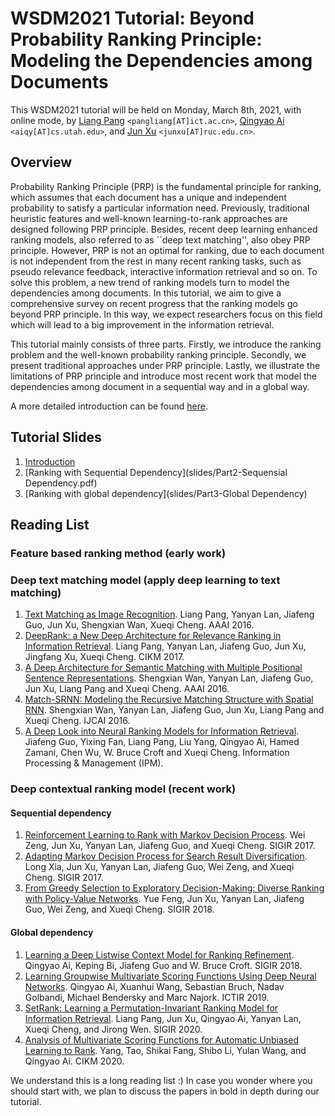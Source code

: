 # WSDM2021 Tutorial: Beyond Probability Ranking Principle: Modeling the Dependencies among Documents

This WSDM2021 tutorial will be held on Monday, March 8th, 2021, with online mode, by [Liang Pang](http://www.bigdatalab.ac.cn/~pangliang/) `<pangliang[AT]ict.ac.cn>`, [Qingyao Ai](http://ir.aiqingyao.org/) `<aiqy[AT]cs.utah.edu>`, and [Jun Xu](http://ai.ruc.edu.cn/academicfaculty/20191112002.html) `<junxu[AT]ruc.edu.cn>`. 

## Overview
Probability Ranking Principle (PRP) is the fundamental principle for ranking, which assumes that each document has a unique and independent probability to satisfy a particular information need. Previously, traditional heuristic features and well-known learning-to-rank approaches are designed following PRP principle. Besides, recent deep learning enhanced ranking models, also referred to as ``deep text matching'', also obey PRP principle. However, PRP is not an optimal for ranking, due to each document is not independent from the rest in many recent ranking tasks, such as pseudo relevance feedback, interactive information retrieval and so on. 
To solve this problem, a new trend of ranking models turn to model the dependencies among documents. In this tutorial, we aim to give a comprehensive survey on recent progress that the ranking models go beyond PRP principle. In this way, we expect researchers focus on this field which will lead to a big improvement in the information retrieval.

This tutorial mainly consists of three parts. Firstly, we introduce the ranking problem and the well-known probability ranking principle. Secondly, we present traditional approaches under PRP principle. Lastly, we illustrate the limitations of PRP principle and introduce most recent work that model the dependencies among document in a sequential way and in a global way.

A more detailed introduction can be found [here](docs/wsdm2021-tutorial.pdf).

## Tutorial Slides

<!-- #### **NEW: All the slides are available now!** -->
<!-- We recommend reading our draft slides before the tutorial. We may have some minor last-minute changes, so please check out the latest version before the live session. -->

1. [Introduction](slides/Part1-Introduction.pdf)
1. [Ranking with Sequential Dependency](slides/Part2-Sequensial Dependency.pdf)
1. [Ranking with global dependency](slides/Part3-Global Dependency)

## Reading List

### Feature based ranking method (early work)

### Deep text matching model (apply deep learning to text matching)
1. [Text Matching as Image Recognition](https://arxiv.org/pdf/1602.06359). Liang Pang, Yanyan Lan, Jiafeng Guo, Jun Xu, Shengxian Wan, Xueqi Cheng. AAAI 2016.
1. [DeepRank: a New Deep Architecture for Relevance Ranking in Information Retrieval](https://arxiv.org/pdf/1710.05649). Liang Pang, Yanyan Lan, Jiafeng Guo, Jun Xu, Jingfang Xu, Xueqi Cheng. CIKM 2017.
1. [A Deep Architecture for Semantic Matching with Multiple Positional Sentence Representations](https://arxiv.org/pdf/1511.08277). Shengxian Wan, Yanyan Lan, Jiafeng Guo, Jun Xu, Liang Pang and Xueqi Cheng. AAAI 2016.
1. [Match-SRNN: Modeling the Recursive Matching Structure with Spatial RNN](https://arxiv.org/pdf/1604.04378). Shengxian Wan, Yanyan Lan, Jiafeng Guo, Jun Xu, Liang Pang and Xueqi Cheng. IJCAI 2016.
1. [A Deep Look into Neural Ranking Models for Information Retrieval](https://doi.org/10.1016/j.ipm.2019.102067). Jiafeng Guo, Yixing Fan, Liang Pang, Liu Yang, Qingyao Ai, Hamed Zamani, Chen Wu, W. Bruce Croft and Xueqi Cheng. Information Processing & Management (IPM).

### Deep contextual ranking model (recent work)
#### Sequential dependency
1. [Reinforcement Learning to Rank with Markov Decision Process](https://dl.acm.org/doi/10.1145/3077136.3080685). Wei Zeng, Jun Xu, Yanyan Lan, Jiafeng Guo, and Xueqi Cheng. SIGIR 2017.
1. [Adapting Markov Decision Process for Search Result Diversification](https://dl.acm.org/doi/10.1145/3077136.3080775). Long Xia, Jun Xu, Yanyan Lan, Jiafeng Guo, Wei Zeng, and Xueqi Cheng. SIGIR 2017.
1. [From Greedy Selection to Exploratory Decision-Making: Diverse Ranking with Policy-Value Networks](https://dl.acm.org/doi/10.1145/3209978.3209979). Yue Feng, Jun Xu, Yanyan Lan, Jiafeng Guo, Wei Zeng, and Xueqi Cheng. SIGIR 2018.
#### Global dependency
1. [Learning a Deep Listwise Context Model for Ranking Refinement](https://arxiv.org/pdf/1804.05936.pdf). Qingyao Ai, Keping Bi, Jiafeng Guo and W. Bruce Croft. SIGIR 2018.
1. [Learning Groupwise Multivariate Scoring Functions Using Deep Neural Networks](https://arxiv.org/abs/1811.04415). Qingyao Ai, Xuanhui Wang, Sebastian Bruch, Nadav Golbandi, Michael Bendersky and Marc Najork. ICTIR 2019.
1. [SetRank: Learning a Permutation-Invariant Ranking Model for Information Retrieval](https://arxiv.org/pdf/1912.05891). Liang Pang, Jun Xu, Qingyao Ai, Yanyan Lan, Xueqi Cheng, and Jirong Wen. SIGIR 2020.
1. [Analysis of Multivariate Scoring Functions for Automatic Unbiased Learning to Rank](https://arxiv.org/abs/2008.09061v1). Yang, Tao, Shikai Fang, Shibo Li, Yulan Wang, and Qingyao Ai. CIKM 2020.

We understand this is a long reading list :) In case you wonder where you should start with, we plan to discuss the papers in bold in depth during our tutorial.

